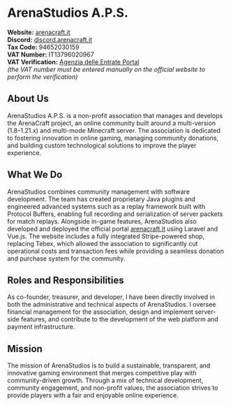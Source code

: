 # ArenaStudios A.P.S.

**Website:** [arenacraft.it](https://arenacraft.it)  
**Discord:** [discord.arenacraft.it](https://discord.arenacraft.it/)  
**Tax Code:** 94652030159  
**VAT Number:** IT13796020967  
**VAT Verification:** [Agenzia delle Entrate Portal](https://telematici.agenziaentrate.gov.it/VerificaPIVA/Scegli.do)  
*(the VAT number must be entered manually on the official website to perform the verification)*

## About Us
ArenaStudios A.P.S. is a non-profit association that manages and develops the ArenaCraft project, an online community built around a multi-version (1.8–1.21.x) and multi-mode Minecraft server. The association is dedicated to fostering innovation in online gaming, managing community donations, and building custom technological solutions to improve the player experience.

## What We Do
ArenaStudios combines community management with software development. The team has created proprietary Java plugins and engineered advanced systems such as a replay framework built with Protocol Buffers, enabling full recording and serialization of server packets for match replays. Alongside in-game features, ArenaStudios also developed and deployed the official portal [arenacraft.it](https://arenacraft.it) using Laravel and Vue.js. The website includes a fully integrated Stripe-powered shop, replacing Tebex, which allowed the association to significantly cut operational costs and transaction fees while providing a seamless donation and purchase system for the community.

## Roles and Responsibilities
As co-founder, treasurer, and developer, I have been directly involved in both the administrative and technical aspects of ArenaStudios. I oversee financial management for the association, design and implement server-side features, and contribute to the development of the web platform and payment infrastructure.

## Mission
The mission of ArenaStudios is to build a sustainable, transparent, and innovative gaming environment that merges competitive play with community-driven growth. Through a mix of technical development, community engagement, and non-profit values, the association strives to provide players with a fair and enjoyable online experience.

